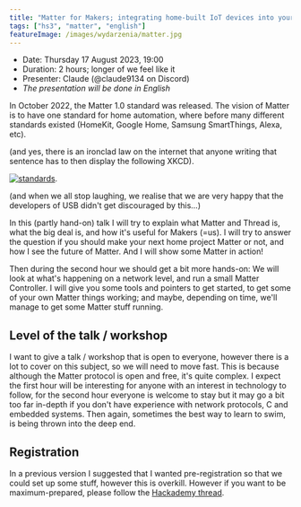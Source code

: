 ```yaml
---
title: "Matter for Makers; integrating home-built IoT devices into your Smart Home"
tags: ["hs3", "matter", "english"]
featureImage: /images/wydarzenia/matter.jpg
---
```


- Date: Thursday 17 August 2023, 19:00
- Duration: 2 hours; longer of we feel like it
- Presenter: Claude (@claude9134 on Discord)
- _The presentation will be done in English_

In October 2022, the Matter 1.0 standard was released.
The vision of Matter is to have one standard for home automation, where before many different standards existed (HomeKit, Google Home, Samsung SmartThings, Alexa, etc).

(and yes, there is an ironclad law on the internet that anyone writing that sentence has to then display the following XKCD).

[![standards](https://imgs.xkcd.com/comics/standards_2x.png)](https://xkcd.com/927/).

(and when we all stop laughing, we realise that we are very happy that the developers of USB didn't get discouraged by this...)

In this (partly hand-on) talk I will try to explain what Matter and Thread is, what the big deal is, and how it's useful for Makers (=us).
I will try to answer the question if you should make your next home project Matter or not, and how I see the future of Matter.
And I will show some Matter in action!

Then during the second hour we should get a bit more hands-on:
We will look at what's happening on a network level, and run a small Matter Controller.
I will give you some tools and pointers to get started, to get some of your own Matter things working; and maybe, depending on time, we'll manage to get some Matter stuff running.

## Level of the talk / workshop

I want to give a talk / workshop that is open to everyone, however there is a lot to cover on this subject, so we will need to move fast.
This is because although the Matter protocol is open and free, it's quite complex.
I expect the first hour will be interesting for anyone with an interest in technology to follow, for the second hour everyone is welcome to stay but it may go a bit too far in-depth if you don't have experience with network protocols, C and embedded systems.
Then again, sometimes the best way to learn to swim, is being thrown into the deep end.

## Registration

In a previous version I suggested that I wanted pre-registration so that we could set up some stuff, however this is overkill.
However if you want to be maximum-prepared, please follow the [Hackademy thread][1].


[1]: https://discord.com/channels/762566311930101761/1139467044769775626
